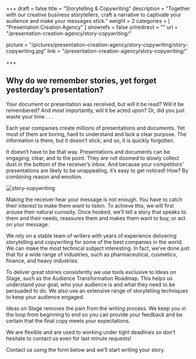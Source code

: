 +++
draft 		= false
title 		= "Storytelling & Copywriting"
description	= "Together with our creative business storytellers, craft a narrative to captivate your audience and make your messages stick."
weight		= 2
categories	= [ "Presentation Creation Agency" ]
showrefs	= false
urlredirect	= ""
url	 		= "/presentation-creation-agency/story-copywriting/"

picture		= "/pictures/presentation-creation-agency/story-copywriting/story-copywriting.jpg"
link			= "/presentation-creation-agency/story-copywriting/"

+++

## Why do we remember stories, yet forget yesterday’s presentation?

Your document or presentation was received, but will it be read?  Will it be remembered? And most importantly, will it be acted upon?  Or, did you just waste your time . . .

Each year companies create millions of presentations and documents. Yet most of them are boring, hard to understand and lack a clear purpose. The information is there, but it doesn’t stick; and so, it is quickly forgotten.

It doesn’t have to be that way. Presentations and documents can be engaging, clear, and to the point. They are not doomed to slowly collect dust in the bottom of the receiver’s inbox. And because your competitors’ presentations are likely to be unappealing, it’s easy to get noticed! How? By combining reason and emotion.

![story-copywriting][pic1]

Making the receiver hear your message is not enough. You have to catch their interest to make them *want to listen*. To achieve this, we will first arouse their natural curiosity. Once hooked, we’ll tell a story that speaks to them and their needs, reassures them and makes them want to buy, or act on your message.

We rely on a stable team of writers with years of experience delivering storytelling and copywriting for some of the best companies in the world. We can make the most technical subject interesting. In fact, we’ve done just that for a wide range of industries, such as pharmaceutical, cosmetics, finance, and heavy industries.

To deliver great stories consistently we use tools exclusive to Ideas on Stage, such as the Audience Transformation Roadmap. This helps us understand your goal, who your audience is and what they need to be persuaded to do. We also use an extensive range of storytelling techniques to keep your audience engaged.

Ideas on Stage removes the pain from the writing process. We keep you in the loop from beginning to end so you can provide your feedback and be certain that the final copy meets your expectations.

We are flexible and are used to working under tight deadlines so don’t hesitate to contact us even for last minute requests!

Contact us using the form below and we’ll start writing your story.

[pic1]: /pictures/presentation-creation-agency/story-copywriting/story-copywriting.jpg
